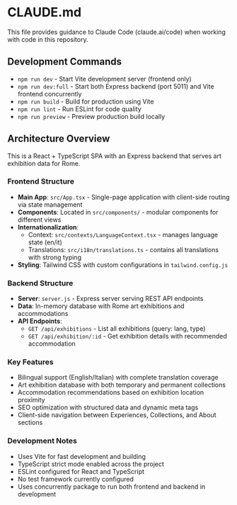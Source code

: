 # CLAUDE.md

This file provides guidance to Claude Code (claude.ai/code) when working with code in this repository.

## Development Commands

- `npm run dev` - Start Vite development server (frontend only)
- `npm run dev:full` - Start both Express backend (port 5011) and Vite frontend concurrently
- `npm run build` - Build for production using Vite
- `npm run lint` - Run ESLint for code quality
- `npm run preview` - Preview production build locally

## Architecture Overview

This is a React + TypeScript SPA with an Express backend that serves art exhibition data for Rome.

### Frontend Structure
- **Main App**: `src/App.tsx` - Single-page application with client-side routing via state management
- **Components**: Located in `src/components/` - modular components for different views
- **Internationalization**: 
  - Context: `src/contexts/LanguageContext.tsx` - manages language state (en/it)
  - Translations: `src/i18n/translations.ts` - contains all translations with strong typing
- **Styling**: Tailwind CSS with custom configurations in `tailwind.config.js`

### Backend Structure  
- **Server**: `server.js` - Express server serving REST API endpoints
- **Data**: In-memory database with Rome art exhibitions and accommodations
- **API Endpoints**:
  - `GET /api/exhibitions` - List all exhibitions (query: lang, type)
  - `GET /api/exhibition/:id` - Get exhibition details with recommended accommodation

### Key Features
- Bilingual support (English/Italian) with complete translation coverage
- Art exhibition database with both temporary and permanent collections
- Accommodation recommendations based on exhibition location proximity
- SEO optimization with structured data and dynamic meta tags
- Client-side navigation between Experiences, Collections, and About sections

### Development Notes
- Uses Vite for fast development and building
- TypeScript strict mode enabled across the project
- ESLint configured for React and TypeScript
- No test framework currently configured
- Uses concurrently package to run both frontend and backend in development